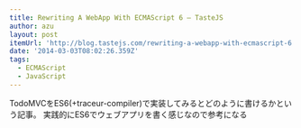 ```yaml
---
title: Rewriting A WebApp With ECMAScript 6 — TasteJS
author: azu
layout: post
itemUrl: 'http://blog.tastejs.com/rewriting-a-webapp-with-ecmascript-6'
date: '2014-03-03T08:02:26.359Z'
tags:
  - ECMAScript
  - JavaScript
---
```

TodoMVCをES6(+traceur-compiler)で実装してみるとどのように書けるかという記事。
実践的にES6でウェブアプリを書く感じなので参考になる

